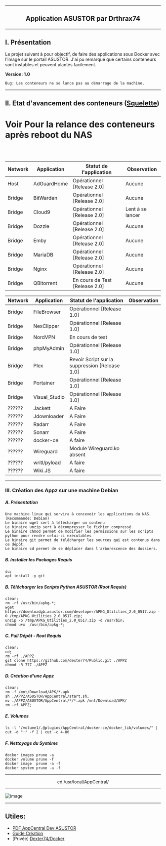 ---------------------------------------------------------------------------------------------------------------------------------------------------------------------
## <p align='center'>Application ASUSTOR par Drthrax74</p>

---------------------------------------------------------------------------------------------------------------------------------------------------------------------

## I. Présentation
Le projet suivant à pour objectif, de faire des applications sous Docker avec l'image sur le portail ASUSTOR.
J'ai pu remarqué que certains conteneurs sont instables et peuvent plantés facilement.


**Version: 1.0**
```
Bug: Les conteneurs ne se lance pas au démarrage de la machine.
```

---------------------------------------------------------------------------------------------------------------------------------------------------------------------

## II. Etat d'avancement des conteneurs ([Squelette](https://github.com/dexter74/Public/blob/main/ASUSTOR/AppCentral/Squelette.md))

# Voir Pour la relance des conteneurs après reboot du NAS

<br />
<br />


| Network  |  Application  | Statut de l'application        | Observation          |
| -------- | ------------- | ------------------------------ | -------------------- |
|  Host    | AdGuardHome   | Opérationnel [Release 2.0]     |  Aucune              |
|  Bridge  | BitWarden     | Opérationnel [Release 2.0]     |  Aucune              |
|  Bridge  | Cloud9        | Opérationnel [Release 2.0]     | Lent à se lancer     |
|  Bridge  | Dozzle        | Opérationnel [Release 2.0]     |  Aucune              |
|  Bridge  | Emby 	        | Opérationnel [Release 2.0]     |  Aucune              |
|  Bridge  | MariaDB       | Opérationnel [Release 2.0]     |  Aucune              |
|  Bridge  | Nginx         | Opérationnel [Release 2.0]     |  Aucune              |
|  Bridge  | QBitorrent    | En cours de Test [Release 2.0] |  Aucune              |



| Network  |  Application  | Statut de l'application        | Observation          |
| -------- | ------------- | ------------------------------ | -------------------- |
|  Bridge  | FileBrowser   | Opérationnel [Release 1.0]     |                      |
|  Bridge  | NexClipper    | Opérationnel [Release 1.0]     |                      |
|  Bridge  | NordVPN       | En cours de test               |                      |
|  Bridge  | phpMyAdmin    | Opérationnel [Release 1.0]     |                      |
|  Bridge  | Plex          | Revoir Script sur la suppression [Release 1.0]|       |
|  Bridge  | Portainer     | Opérationnel [Release 1.0]     |                      |
|  Bridge  | Visual_Studio | Opérationnel [Release 1.0]     |                      |
|  ??????  | Jackett       | A Faire                        |                      |
|  ??????  | Jdownloader   | A Faire                        |                      |
|  ??????  | Radarr        | A Faire                        |                      |
|  ??????  | Sonarr        | A Faire                        |                      |
|  ??????  | docker-ce     | A faire                        |                      |
|  ??????  | Wireguard     | Module Wireguard.ko absent     |                      |
|  ??????  | writl/pyload  | A faire                        |                      |
|  ??????  | Wiki.JS       | A faire                        |                      |

---------------------------------------------------------------------------------------------------------------------------------------------------------------------
### III. Création des Appz sur une machine Debian
##### A. Présentation
```
Une machine linux qui servira à concevoir les applications du NAS. (Recommande: Debian)
Le binaire wget sert à télécharger un contenu
Le binaire unzip sert à décompresser le fichier compressé.
Le binaire chmod permet de modifier les permissions sur les scripts python pour rendre celui-ci exécutables
Le binaire git permet de télécharger les sources qui est contenus dans ce dépôt.
Le binaire cd permet de se déplacer dans l'arborescence des dossiers.
```

##### B. Installer les Packages Requis
```
su;
apt install -y git
```

##### B. Télécharger les Scripts Python ASUSTOR (Root Requis)
```console
clear;
rm -rf /usr/bin/apkg-*;
wget https://downloadgb.asustor.com/developer/APKG_Utilities_2.0_0517.zip -O /tmp/APKG_Utilities_2.0_0517.zip;
unzip -o /tmp/APKG_Utilities_2.0_0517.zip -d /usr/bin;
chmod u+x  /usr/bin/apkg-*;
```


##### C. Pull Dépôt - Root Requis 

```console
clear;
cd;
rm -rf ./APPZ
git clone https://github.com/dexter74/Public.git ./APPZ
chmod -R 777 ./APPZ
```

##### D. Création d'une Appz
```
clear;
rm -f /mnt/Download/APK/*.apk
sh ./APPZ/ASUSTOR/AppCentral/start.sh;
mv ./APPZ/ASUSTOR/AppCentral/*/*.apk /mnt/Download/APK/
rm -rf APPZ;
```

##### E. Volumes
```
ls -l "/volume1/.@plugins/AppCentral/docker-ce/docker_lib/volumes/" | cut -d ":" -f 2 | cut -c 4-80
```

##### F. Nettoyage du Système
```
docker images prune -a
docker volume prune -f
docker image  prune -a -f
docker system prune -a -f
```

----------------------------------------------------------------------------------------------------------------------------------------------------------------------
<p align='center'> cd /usr/local/AppCentral/ </p>

----------------------------------------------------------------------------------------------------------------------------------------------------------------------
 ![image](https://user-images.githubusercontent.com/35907/193457835-68095cc1-2a77-458c-8b93-b9105c103d2f.png)


---------------------------------------------------------------------------------------------------------------------------------------------------------------------

Utiles:
 - 
 - [PDF AppCentral Dev ASUSTOR](https://downloadgb.asustor.com/developer/App_Central_Developer_Guide_4.1.0_20220622.pdf)
 - [Guide Création](https://amigotechnotes.wordpress.com/2014/05/06/how-to-create-an-apk-for-asustor-adm-to-distribute-your-lamp/) 
 - [Privée] [Dexter74/Docker](https://github.com/dexter74/Archives/tree/main/Docker/V1/2.Conteneurs)
